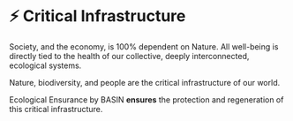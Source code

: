 # ⚡ Critical Infrastructure

Society, and the economy, is 100% dependent on Nature. All well-being is directly tied to the health of our collective, deeply interconnected, ecological systems.

Nature, biodiversity, and people are the critical infrastructure of our world.&#x20;

Ecological Ensurance by BASIN **ensures** the protection and regeneration of this critical infrastructure.
